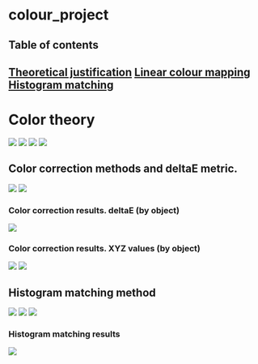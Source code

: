 # colour_project
## Table of contents
[Theoretical justification](#color-theory)
[Linear colour mapping](#color-correction-methods-and-deltae-metric)
[Histogram matching](#histogram-matching-method)
---
# Color theory
[<img src="/images/Color1.png">]()
[<img src="/images/Color2.png">]()
[<img src="/images/Color3.png">]()
[<img src="/images/Color4.png">]()
## Color correction methods and deltaE metric. 
[<img src="/images/Color5.png">]()
[<img src="/images/Color6.png">]()
### Color correction results. deltaE (by object)
[<img src="/images/Color7.png">]()
### Color correction results. XYZ values (by object)
[<img src="/images/Color8.png">]()
[<img src="/images/Color9.png">]()
## Histogram matching method
[<img src="/images/Color10.png">]()
[<img src="/images/Color11.png">]()
[<img src="/images/Color12.png">]()
### Histogram matching results
[<img src="/images/Color13.png">]()